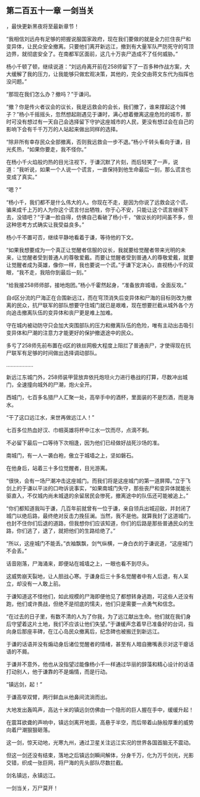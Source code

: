 ## 第二百五十一章 一剑当关
，最快更新黑夜将至最新章节！

“我相信刘远舟有足够的把握说服国家政府，现在我们要做的就是全力拦住丧尸和变异体，让民众安全撤离。只要他们离开新远江，撤到有大量军队严防死守的穹顶边界，就彻底安全了。在南都军区面前，这几十万丧尸造成不了任何威胁。”

杨小千顿了顿，继续说道：“刘远舟离开前在258师留下了一百多种作战方案，大大缓解了我的压力，让我能够只做宏观决策，其他的，完全交由蒋文东代为指挥也没问题。”

“那现在我们怎么办？撤吗？”于谦问。

“撤？你是传火者议会的议长，我是远救会的会长，我们撤了，谁来撑起这个摊子？”杨小千摇摇头，忽然想起刚遇见于谦时，满心想着撤离这座危险的城市，那时可没有想过有一天自己会选择留下守护这座城市的人民，更没有想过会在自己的影响下会有千千万万的人站起来做出同样的选择。

“除非所有幸存民众全部撤离，否则我远救会一步不退。”杨小千转头看向于谦，目光炙热，“如果你要走，我不怪你。”

在杨小千火焰般灼热的目光注视下，于谦沉默了片刻，而后轻笑了一声，说道：“我听说，如果一个人说一个谎言，一直保持到他生命最后一刻，那么谎言也变成了真实。”

“嗯？”

“杨小千，我们都不是什么伟大的人。你现在不走，是因为你说了远救会这个谎，骗来成千上万的人为你这个谎言付出牺牲，你于心不安，只能让这个谎言继续下去，没错吧？”于谦一脸自得，仿佛自己看破了杨小千，“做议长的时间虽不多，但这种思考方式确实让我受益良多。”

杨小千不置可否，继续平静地看着于谦，等待他的下文。

“如果我想要成为一个真正让觉醒者信服的议长，我就要给觉醒者带来光明的未来，让觉醒者受到普通人的尊敬爱戴。而要让觉醒者受到普通人的尊敬爱戴，就要让觉醒者成为英雄，像你一样，我也要说一个谎。”于谦下定决心，直视杨小千的双眼，“我不走，我陪你到最后一刻。”

“给我接258师师部，接地炮团。”杨小千霍然起身，“准备放弃城墙，全面反攻。”

自d区分流的尸海正在合围新远江，而在穹顶消失后变异体和尸海的目标则改为撤离的民众，抗尸联军的部队想要守住城门就已是艰难，现在想要拦截从城外各个方向追击撤离队伍的变异体和丧尸更是难上加难。

守在城内被动防守只会加大突围部队的压力和撤离队伍的危险，唯有主动出击吸引变异体和尸潮的注意力才能更好的保护撤退途中的民众。

多亏了258师先前布置在d区的铁丝网极大程度上阻拦了普通丧尸，才使得现在抗尸联军有足够的时间做出选择调动部队。

………………

新远江东城门外，258师装甲营放弃依托炮坦火力进行巷战的打算，尽数冲出城门，全速撞向城外的尸潮，炮火全开。

西城门，七百多名猎尸人汇聚一处，高举手中的酒杯，里面装的不是烈酒，而是海水。

“干了这口远江水，来世再做远江人！”

七百多位热血好汉、巾帼英雄将杯中江水一饮而尽，点滴不剩。

不必留下最后一口等待下次相逢，因为他们已经做好战死沙场的准。

南城门，有一人一袭白袍，傲立于城墙之上，坚如磐石。

在他身后，站着三十多位觉醒者，目光游离。

“很快，会有一场尸潮冲击这座城门。而我们将是这座城门的第一道屏障。”立于飞剑上的于谦以平淡的口吻诉说事实，“如果南城门失守，那些丧尸和变异体就能长驱直入，不仅城内尚未城退的余留居民会惨死，撤离途中的队伍还可能被追上。”

“你们都知道我叫于谦，几百年前就曾有一位于谦，亲自领兵出城迎敌，并封闭了城门以绝后路，最终绝对反击力挽狂澜。当然，我不是他。就算我封了这道城门，也封不住你们后退的道路，但我想你们应该知道，你们的后路是那些普通民众的生路，你们逃了，退了，就把他们的生路给绝了。”

“所以，这座城门不能丢。”衣袖飘飘，剑气纵横，一身白衣的于谦说道，“这座城门不会丢。”

话音刚落，尸海涌来，即便站在城墙之上，一眼也看不到尽头。

这威势崩天裂地，让人胆战心寒。于谦身后三十多名觉醒者中有人后退，有人呆立，却没有一人敢上前。

于谦知道这不怪他们，如此规模的尸海即便他见了都想转身逃跑，可这些人还没有跑，他们或许畏战，但绝不是彻底的懦夫，他们只是需要一点勇气和信念。

“在过去的日子里，有数不清的人为了你我，为了远江献出生命。他们就在我们身后守望着这片土地，我们不应该让他们失望。”于谦缓声念着早已准备好的台词，指向身后那座丰碑，在江心岛民众撤离后，纪念碑也被搬迁到新远江。

于谦的话语并没有煽动身后诸位觉醒者的情绪，甚至有人暗自撇嘴表示对这干瘪话语的不屑。

于谦并不意外，他也从没指望过能像杨小千一样通过华丽的辞藻和精心设计的话语打动别人，他于谦靠的不是煽情，而是行动。

“镇远剑，起！”

于谦高举双臂，两行鲜血从他鼻间流淌而出。

大地发出轰鸣声，高达十米的镇远剑仿佛由一个隐形的巨人握在手中，缓缓升起！

在震耳欲聋的声响中，镇远剑离开地面，高悬于半空，而后带着山脉般厚重的威势向着尸潮狠狠砸落。

这一剑，惊天动地，光寒九州，通过卫星关注远江实况的世界各国首脑无不震动。

但这一剑还没有结束，落地之后镇远剑瞬间解体，分身千万，化为万千剑光，光影交错，织成一张巨网，将尸海的先头部队尽数拦截。

剑名镇远，永镇远江。

一剑当关，万尸莫开！

